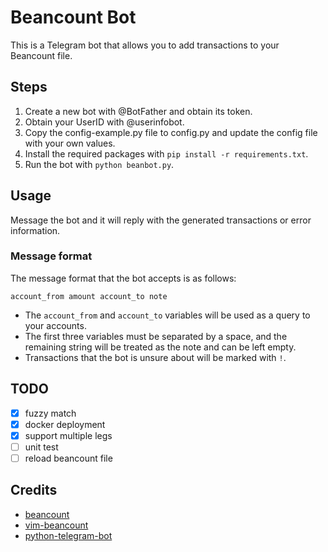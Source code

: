 # Beancount Bot

This is a Telegram bot that allows you to add transactions to your Beancount file.

## Steps

1. Create a new bot with @BotFather and obtain its token.
2. Obtain your UserID with @userinfobot.
3. Copy the config-example.py file to config.py and update the config file with your own values.
4. Install the required packages with `pip install -r requirements.txt`.
5. Run the bot with `python beanbot.py`.

## Usage

Message the bot and it will reply with the generated transactions or error information.

### Message format

The message format that the bot accepts is as follows:

`account_from amount account_to note`

- The `account_from` and `account_to` variables will be used as a query to your accounts.
- The first three variables must be separated by a space, and the remaining string will be treated as the note and can be left empty.
- Transactions that the bot is unsure about will be marked with `!`.

## TODO

- [x] fuzzy match
- [x] docker deployment
- [x] support multiple legs
- [ ] unit test
- [ ] reload beancount file

## Credits
- [beancount](https://github.com/beancount/beancount)
- [vim-beancount](https://github.com/nathangrigg/vim-beancount)
- [python-telegram-bot](https://github.com/python-telegram-bot/python-telegram-bot)